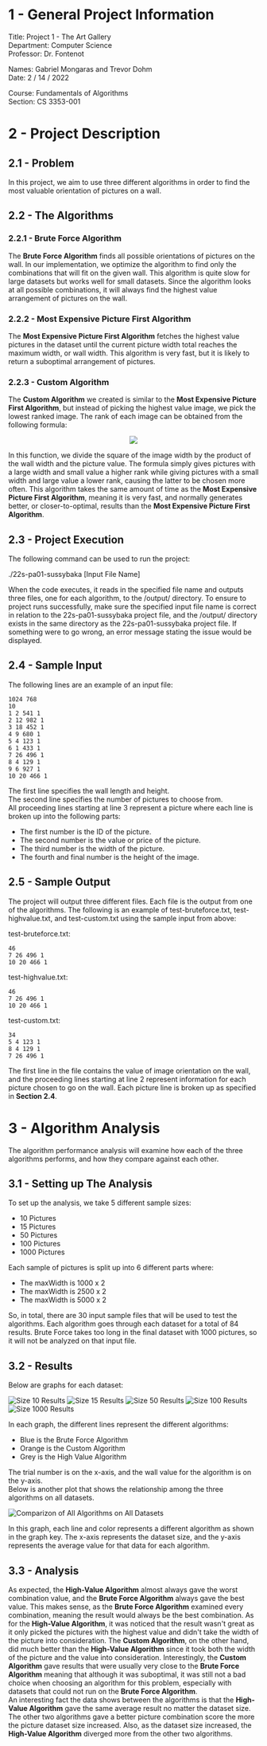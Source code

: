 # 1 - General Project Information

Title: Project 1 - The Art Gallery</br>
Department: Computer Science</br>
Professor: Dr. Fontenot</br>

Names: Gabriel Mongaras and Trevor Dohm</br>
Date: 2 / 14 / 2022</br>

Course: Fundamentals of Algorithms</br>
Section: CS 3353-001</br>

# 2 - Project Description
## 2.1 - Problem
In this project, we aim to use three different algorithms in order to find the most valuable orientation of pictures on a wall.

## 2.2 - The Algorithms
### 2.2.1 - Brute Force Algorithm
The <strong>Brute Force Algorithm</strong> finds all possible orientations of pictures on the wall. In our implementation, we optimize the algorithm to find only
the combinations that will fit on the given wall. This algorithm is quite slow for large datasets but works well for small datasets. Since the 
algorithm looks at all possible combinations, it will always find the highest value arrangement of pictures on the wall.
### 2.2.2 - Most Expensive Picture First Algorithm
The <strong>Most Expensive Picture First Algorithm</strong> fetches the highest value pictures in the dataset until the current 
picture width total reaches the maximum width, or wall width. This algorithm is very fast, but it is likely to return a suboptimal arrangement of pictures.
### 2.2.3 - Custom Algorithm
The <strong>Custom Algorithm</strong> we created is similar to the <strong>Most Expensive Picture First Algorithm</strong>, but instead of picking the highest
value image, we pick the lowest ranked image. The rank of each image can be obtained from the following formula:  

<p align="center">
<img src="https://render.githubusercontent.com/render/math?math=\color{white}\Large\frac{(Image \:\, Width)^2}{(Wall  \:\, Width) * (Image  \:\, Value)}"></br>
</p>

In this function, we divide the square of the image width by the product of the wall width and the picture value. The formula simply
gives pictures with a large width and small value a higher rank while giving pictures with a small width and large value a lower rank, causing the latter to be chosen more often. This algorithm takes the same amount of time as the <strong>Most Expensive Picture First Algorithm</strong>, meaning
it is very fast, and normally generates better, or closer-to-optimal, results than the <strong>Most Expensive Picture First Algorithm</strong>.

## 2.3 - Project Execution
The following command can be used to run the project: </br>

./22s-pa01-sussybaka [Input File Name] </br>

When the code executes, it reads in the specified file name and outputs three files, one for each algorithm, to the /output/ directory. To ensure to project runs successfully, make sure the specified input file name is correct in relation to the 22s-pa01-sussybaka project file, and the /output/ directory exists in the same directory as the 22s-pa01-sussybaka project file. If something were to go wrong, an error message stating the issue would be displayed.

## 2.4 - Sample Input
The following lines are an example of an input file:

```
1024 768
10
1 2 541 1
2 12 982 1
3 18 452 1
4 9 680 1
5 4 123 1
6 1 433 1
7 26 496 1
8 4 129 1
9 6 927 1
10 20 466 1
```

The first line specifies the wall length and height. </br>
The second line specifies the number of pictures to choose from. </br>
All proceeding lines starting at line 3 represent a picture where each line is broken up into the following parts:
- The first number is the ID of the picture.
- The second number is the value or price of the picture.
- The third number is the width of the picture.
- The fourth and final number is the height of the image.

## 2.5 - Sample Output
The project will output three different files. Each file is the output from one of the algorithms. The following is an example of test-bruteforce.txt,
test-highvalue.txt, and test-custom.txt using the sample input from above: </br>

test-bruteforce.txt:
```
46
7 26 496 1
10 20 466 1
```
test-highvalue.txt:
```
46
7 26 496 1
10 20 466 1
```
test-custom.txt:
```
34
5 4 123 1
8 4 129 1
7 26 496 1
```

The first line in the file contains the value of image orientation on the wall, and the proceeding lines starting at line 2 represent information for each picture chosen to go on the wall. Each picture line is broken up as specified in <strong>Section 2.4</strong>.

# 3 - Algorithm Analysis
The algorithm performance analysis will examine how each of the three algorithms performs, and how they compare against each other.

## 3.1 - Setting up The Analysis
To set up the analysis, we take 5 different sample sizes:

- 10 Pictures
- 15 Pictures
- 50 Pictures
- 100 Pictures
- 1000 Pictures

Each sample of pictures is split up into 6 different parts where:

- The maxWidth is 1000 x 2
- The maxWidth is 2500 x 2
- The maxWidth is 5000 x 2

So, in total, there are 30 input sample files that will be used to test the algorithms. Each algorithm goes through each dataset for a total of 84 results. Brute Force takes too long in the final dataset with 1000 pictures, so it will not be analyzed on that input file.

## 3.2 - Results
Below are graphs for each dataset:

![Size 10 Results](https://github.com/smu-cs-3353/22s-pa01-sussybaka/blob/README_Creation/Algorithm%20Analysis/Graphs/Size%2010.png)
![Size 15 Results](https://github.com/smu-cs-3353/22s-pa01-sussybaka/blob/README_Creation/Algorithm%20Analysis/Graphs/Size%2015.png)
![Size 50 Results](https://github.com/smu-cs-3353/22s-pa01-sussybaka/blob/README_Creation/Algorithm%20Analysis/Graphs/Size%2050.png)
![Size 100 Results](https://github.com/smu-cs-3353/22s-pa01-sussybaka/blob/README_Creation/Algorithm%20Analysis/Graphs/Size%20100.png)
![Size 1000 Results](https://github.com/smu-cs-3353/22s-pa01-sussybaka/blob/README_Creation/Algorithm%20Analysis/Graphs/Size%201000.png)

In each graph, the different lines represent the different algorithms:

- Blue is the Brute Force Algorithm
- Orange is the Custom Algorithm
- Grey is the High Value Algorithm

The trial number is on the x-axis, and the wall value for the algorithm is on the y-axis.</br>
Below is another plot that shows the relationship among the three algorithms on all datasets.

![Comparizon of All Algorithms on All Datasets](https://github.com/smu-cs-3353/22s-pa01-sussybaka/blob/README_Creation/Algorithm%20Analysis/Graphs/Average%20Wall%20Value%20vs.%20Dataset%20Size.png)

In this graph, each line and color represents a different algorithm as shown in the graph key. The x-axis represents the dataset size, and the y-axis represents the average value for that data for each algorithm.

## 3.3 - Analysis
As expected, the <strong>High-Value Algorithm</strong> almost always gave the worst combination value, and the <strong>Brute Force Algorithm</strong> always gave the best value. This makes sense, as the <strong>Brute Force Algorithm</strong> examined every combination, meaning the result would always be the best combination. As for the <strong>High-Value Algorithm</strong>, it was noticed that the result wasn't great as it only picked the pictures with the highest value and didn't take the width of the picture into consideration. The <strong>Custom Algorithm</strong>, on the other hand, did much better than the <strong>High-Value Algorithm</strong> since it took both the width of the picture and the value into consideration. Interestingly, the <strong>Custom Algorithm</strong> gave results that were usually very close to the <strong>Brute Force Algorithm</strong> meaning that although it was suboptimal, it was still not a bad choice when choosing an algorithm for this problem, especially with datasets that could not run on the <strong>Brute Force Algorithm</strong>. </br>
An interesting fact the data shows between the algorithms is that the <strong>High-Value Algorithm</strong> gave the same average result no matter the dataset size. The other two algorithms gave a better picture combination score the more the picture dataset size increased. Also, as the dataset size increased, the <strong>High-Value Algorithm</strong> diverged more from the other two algorithms.

